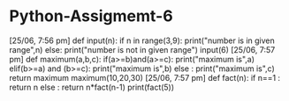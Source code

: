 # Python-Assigmemt-6

[25/06, 7:56 pm]  def input(n):
	 if n in range(3,9):
	  print("number is in given range",n)
	 else:
	  print("number is not in given range")
input(6)
[25/06, 7:57 pm]  def maximum(a,b,c):
	    if(a>=b)and(a>=c):
	    	 print("maximum is",a)
	    elif(b>=a) and (b>=c):
	    	 print("maximum is",b)
	    else :
	         print("maximum is",c)
	    return maximum
maximum(10,20,30)
[25/06, 7:57 pm] def fact(n):
	if n==1 :
		return n
	else :
		return n*fact(n-1)
print(fact(5))
